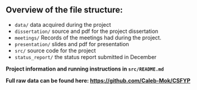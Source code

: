 ## Overview of the file structure:

* `data/` data acquired during the project
* `dissertation/` source and pdf for the project dissertation
* `meetings/` Records of the meetings had during the project.
* `presentation/` slides and pdf for presentation
* `src/` source code for the project
* `status_report/` the status report submitted in December

**Project information and running instructions in `src/README.md`**

**Full raw data can be found here: https://github.com/Caleb-Mok/CSFYP**

        
